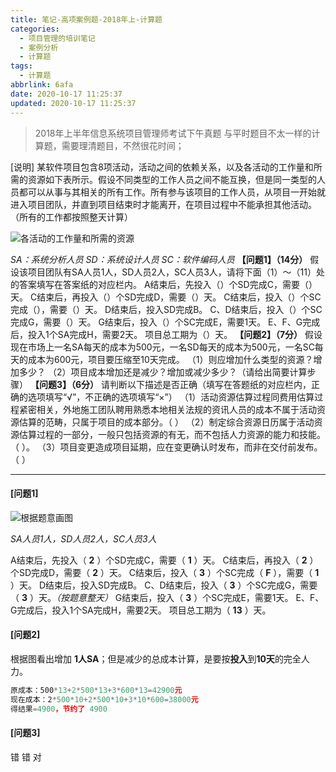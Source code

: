 ```yaml
---
title: 笔记-高项案例题-2018年上-计算题
categories:
  - 项目管理的培训笔记
  - 案例分析
  - 计算题
tags:
  - 计算题
abbrlink: 6afa
date: 2020-10-17 11:25:37
updated: 2020-10-17 11:25:37
---
```


> 2018年上半年信息系统项目管理师考试下午真题
> 与平时题目不太一样的计算题，需要理清题目，不然很花时间；

[说明]
某软件项目包含8项活动，活动之间的依赖关系，以及各活动的工作量和所需的资源如下表所示。假设不同类型的工作人员之间不能互换，但是同一类型的人员都可以从事与其相关的所有工作。所有参与该项目的工作人员，从项目一开始就进入项目团队，并直到项目结束时才能离开，在项目过程中不能承担其他活动。（所有的工作都按照整天计算）

![各活动的工作量和所需的资源](https://i.loli.net/2020/10/17/bFSDl8uRMg4tsPf.png)

*SA：系统分析人员    SD：系统设计人员    SC：软件编码人员*
**【问题1】（14分）**
假设该项目团队有SA人员1人，SD人员2人，SC人员3人，请将下面（1）～（11）处的答案填写在答案纸的对应栏内。
A结束后，先投入（）个SD完成C，需要（）天。
C结束后，再投入（）个SD完成D，需要（）天。
C结束后，投入（）个SC完成（），需要（）天。
D结束后，投入SD完成B。
C、D结束后，投入（）个SC完成G，需要（）天。
G结束后，投入（）个SC完成E，需要1天。
E、F、G完成后，投入1个SA完成H，需要2天。
项目总工期为（）天。
**【问题2】（7分）**
假设现在市场上一名SA每天的成本为500元，一名SD每天的成本为500元，一名SC每天的成本为600元，项目要压缩至10天完成。
（1）则应增加什么类型的资源？增加多少？
（2）项目成本增加还是减少？增加或减少多少？（请给出简要计算步骤）
**【问题3】（6分）**
请判断以下描述是否正确（填写在答题纸的对应栏内，正确的选项填写“√”，不正确的选项填写“×”）
（1）活动资源估算过程同费用估算过程紧密相关，外地施工团队聘用熟悉本地相关法规的资讯人员的成本不属于活动资源估算的范畴，只属于项目的成本部分。（  ）
（2）制定综合资源日历属于活动资源估算过程的一部分，一般只包括资源的有无，而不包括人力资源的能力和技能。
 （  ）。
（3）项目变更造成项目延期，应在变更确认时发布，而非在交付前发布。（  ）

<!-- more -->

---

#### [问题1]

![根据题意画图](https://i.loli.net/2020/10/17/fWRqZwsOBxj5GbK.png)

*SA人员1人，SD人员2人，SC人员3人*

A结束后，先投入（ **2** ）个SD完成C，需要（ **1** ）天。
C结束后，再投入（ **2** ）个SD完成D，需要（ **2** ）天。
C结束后，投入（ **3** ）个SC完成（ **F** ），需要（ **1** ）天。
D结束后，投入SD完成B。
C、D结束后，投入（ **3** ）个SC完成G，需要（ **3** ）天。*（按题意整天）*
G结束后，投入（ **3** ）个SC完成E，需要1天。
E、F、G完成后，投入1个SA完成H，需要2天。
项目总工期为（ **13** ）天。

#### [问题2]

根据图看出增加 **1人SA**；但是减少的总成本计算，是要按**投入**到**10天**的完全人力。

``` javascript
原成本：500*13+2*500*13+3*600*13=42900元
现在成本：2*500*10+2*500*10+3*10*600=38000元
得结果=4900，节约了 4900
```

#### [问题3]

错 错 对
